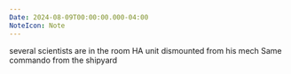 ```yaml
---
Date: 2024-08-09T00:00:00.000-04:00
NoteIcon: Note
---
```

several scientists are in the room
HA unit dismounted from his mech
Same commando from the shipyard